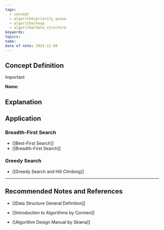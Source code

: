 ```yaml
---
tags:
  - concept
  - algorithm/priority_queue
  - algorithm/heap
  - algorithm/data_structure
keywords: 
topics: 
name: 
date of note: 2024-12-09
---
```


## Concept Definition

>[!important]
>**Name**: 



## Explanation


## Application


### Breadth-First Search

- [[Best-First Search]]
- [[Breadth-First Search]]

### Greedy Search

- [[Greedy Search and Hill Climbing]]






-----------
##  Recommended Notes and References

- [[Data Structure General Definition]]

- [[Introduction to Algorithms by Cormen]]
- [[Algorithm Design Manual by Skiena]]